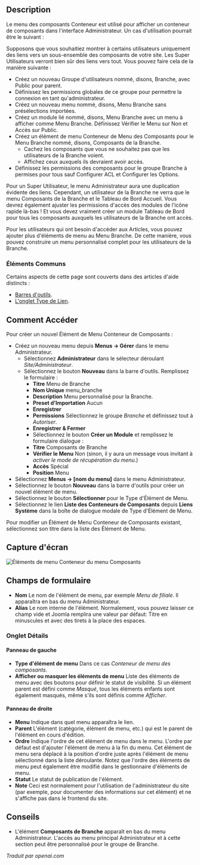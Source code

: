 <!-- Filename: Help4.x:Menu_Item:_Components_Menu_Container  / Display title: Élément du menu : Conteneur du menu des composants -->

## Description

Le menu des composants Conteneur est utilisé pour afficher un conteneur de composants dans l'interface Administrateur. Un cas d'utilisation pourrait être le suivant :

Supposons que vous souhaitiez montrer à certains utilisateurs uniquement des liens vers un sous-ensemble des composants de votre site. Les Super Utilisateurs verront bien sûr des liens vers tout. Vous pouvez faire cela de la manière suivante :

- Créez un nouveau Groupe d'utilisateurs nommé, disons, Branche, avec Public pour parent.
- Définissez les permissions globales de ce groupe pour permettre la connexion en tant qu'administrateur.
- Créez un nouveau menu nommé, disons, Menu Branche sans présélections importées.
- Créez un module lié nommé, disons, Menu Branche avec un menu à afficher comme Menu Branche. Définissez Vérifier le Menu sur Non et Accès sur Public.
- Créez un élément de menu Conteneur de Menu des Composants pour le Menu Branche nommé, disons, Composants de la Branche.
  - Cachez les composants que vous ne souhaitez pas que les utilisateurs de la Branche voient.
  - Affichez ceux auxquels ils devraient avoir accès.
- Définissez les permissions des composants pour le groupe Branche à permises pour tous sauf Configurer ACL et Configurer les Options.

Pour un Super Utilisateur, le menu Administrateur aura une duplication évidente des liens. Cependant, un utilisateur de la Branche ne verra que le menu Composants de la Branche et le Tableau de Bord Accueil. Vous devrez également ajuster les permissions d'accès des modules de l'icône rapide là-bas ! Et vous devez vraiment créer un module Tableau de Bord pour tous les composants auxquels les utilisateurs de la Branche ont accès.

Pour les utilisateurs qui ont besoin d'accéder aux Articles, vous pouvez ajouter plus d'éléments de menu au Menu Branche. De cette manière, vous pouvez construire un menu personnalisé complet pour les utilisateurs de la Branche.

### Éléments Communs

Certains aspects de cette page sont couverts dans des articles d'aide distincts :

* [Barres d'outils](jdocmanual?article=help/common-elements/toolbars).
* [L'onglet Type de Lien](jdocmanual?article=help/menu-items-common/menu-item-link-type).

## Comment Accéder

Pour créer un nouvel Élément de Menu Conteneur de Composants :

- Créez un nouveau menu depuis **Menus → Gérer** dans le menu Administrateur.
  - Sélectionnez **Administrateur** dans le sélecteur déroulant *Site/Administrateur*.
  - Sélectionnez le bouton **Nouveau** dans la barre d'outils. Remplissez le formulaire :
    - **Titre** Menu de Branche
    - **Nom Unique** menu_branche
    - **Description** Menu personnalisé pour la Branche.
    - **Preset d’Importation** Aucun
    - **Enregistrer**
    - **Permissions** Sélectionnez le groupe *Branche* et définissez tout à *Autoriser*.
    - **Enregistrer & Fermer**
    - Sélectionnez le bouton **Créer un Module** et remplissez le formulaire dialogue :
    - **Titre** Composants de Branche
    - **Vérifier le Menu** Non (sinon, il y aura un message vous invitant à 
      *activer le mode de récupération du menu*.)
    - **Accès** Spécial
    - **Position** Menu
- Sélectionnez **Menus → \[nom du menu\]** dans le menu Administrateur.
- Sélectionnez le bouton **Nouveau** dans la barre d'outils pour créer un nouvel élément de menu.
- Sélectionnez le bouton **Sélectionner** pour le Type d'Élément de Menu.
- Sélectionnez le lien **Liste des Conteneurs de Composants** depuis **Liens Système** dans
  la boîte de dialogue modale de Type d'Élément de Menu.

Pour modifier un Élément de Menu Conteneur de Composants existant, sélectionnez son titre dans
la liste des Élément de Menu.

## Capture d'écran

![Éléments de menu Conteneur du menu Composants](../../../en/images/menu-items/administrator-components-menu-container.png)

## Champs de formulaire

- **Nom** Le nom de l'élément de menu, par exemple *Menu de filiale*. Il apparaîtra 
  en bas du menu Administrateur.
- **Alias** Le nom interne de l'élément. Normalement, vous pouvez laisser ce 
  champ vide et Joomla remplira une valeur par défaut: Titre en minuscules et 
  avec des tirets à la place des espaces.

### Onglet Détails

#### Panneau de gauche

- **Type d'élément de menu** Dans ce cas *Conteneur de menu des composants*.
- **Afficher ou masquer les éléments de menu** Liste des éléments de menu avec des boutons pour définir 
  le statut de visibilité. Si un élément parent est défini comme *Masqué*, tous les éléments 
  enfants sont également masqués, même s'ils sont définis comme *Afficher*.

#### Panneau de droite

- **Menu** Indique dans quel menu apparaîtra le lien.
- **Parent** L'élément (catégorie, élément de menu, etc.) qui est le 
  parent de l'élément en cours d'édition.
- **Ordre** Indique l'ordre de cet élément de menu dans le menu. L'ordre 
  par défaut est d'ajouter l'élément de menu à la fin du menu. Cet élément 
  de menu sera déplacé à la position d'ordre juste après l'élément de menu 
  sélectionné dans la liste déroulante. Notez que l'ordre des éléments de 
  menu peut également être modifié dans le gestionnaire d'éléments de menu.
- **Statut** Le statut de publication de l'élément.
- **Note** Ceci est normalement pour l'utilisation de l'administrateur du site 
  (par exemple, pour documenter des informations sur cet élément) et ne s'affiche pas 
  dans le frontend du site.


## Conseils

- L'élément **Composants de Branche** apparaît en bas du menu Administrateur. L'accès au menu principal Administrateur et à cette section peut être personnalisé pour le groupe de Branche.

*Traduit par openai.com*


